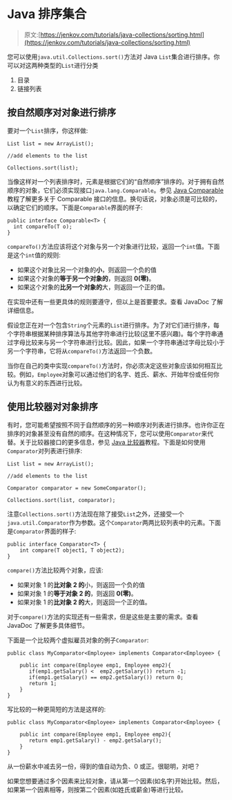 # Java 排序集合

> 原文:[https://jenkov.com/tutorials/java-collections/sorting.html](https://jenkov.com/tutorials/java-collections/sorting.html)

您可以使用`java.util.Collections.sort()`方法对 Java `List`集合进行排序。你可以对这两种类型的`List`进行分类

1.  目录
2.  链接列表

## 按自然顺序对对象进行排序

要对一个`List`排序，你这样做:

```
List list = new ArrayList();

//add elements to the list

Collections.sort(list);

```

当像这样对一个列表排序时，元素是根据它们的“自然顺序”排序的。对于拥有自然顺序的对象，它们必须实现接口`java.lang.Comparable`。参见 [Java Comparable](comparable.html) 教程了解更多关于 Comparable 接口的信息。换句话说，对象必须是可比较的，以确定它们的顺序。下面是`Comparable`界面的样子:

```
public interface Comparable<T> {
  int compareTo(T o);
}

```

`compareTo()`方法应该将这个对象与另一个对象进行比较，返回一个`int`值。下面是这个`int`值的规则:

*   如果这个对象比另一个对象的**小**，则返回一个负的值
*   如果这个对象的**等于另一个对象的**，则返回 **0(零)**。
*   如果这个对象的**比另一个对象的**大，则返回一个正的值。

在实现中还有一些更具体的规则要遵守，但以上是首要要求。查看 JavaDoc 了解详细信息。

假设您正在对一个包含`String`个元素的`List`进行排序。为了对它们进行排序，每个字符串根据某种排序算法与其他字符串进行比较(这里不感兴趣)。每个字符串通过字母比较来与另一个字符串进行比较。因此，如果一个字符串通过字母比较小于另一个字符串，它将从`compareTo()`方法返回一个负数。

当你在自己的类中实现`compareTo()`方法时，你必须决定这些对象应该如何相互比较。例如，`Employee`对象可以通过他们的名字、姓氏、薪水、开始年份或任何你认为有意义的东西进行比较。

## 使用比较器对对象排序

有时，您可能希望按照不同于自然顺序的另一种顺序对列表进行排序。也许你正在排序的对象甚至没有自然的顺序。在这种情况下，您可以使用`Comparator`来代替。关于比较器接口的更多信息，参见 [Java 比较器](comparator.html)教程。下面是如何使用`Comparator`对列表进行排序:

```
List list = new ArrayList();

//add elements to the list

Comparator comparator = new SomeComparator();

Collections.sort(list, comparator);

```

注意`Collections.sort()`方法现在除了接受`List`之外，还接受一个`java.util.Comparator`作为参数。这个`Comparator`两两比较列表中的元素。下面是`Comparator`界面的样子:

```
public interface Comparator<T> {
    int compare(T object1, T object2);
}

```

`compare()`方法比较两个对象，应该:

*   如果对象 1 的**比对象 2 的**小，则返回一个负的值
*   如果对象 1 的**等于对象 2 的**，则返回 **0(零)**。
*   如果对象 1 的**比对象 2 的**大，则返回一个正的值。

对于`compare()`方法的实现还有一些需求，但是这些是主要的需求。查看 JavaDoc 了解更多具体细节。

下面是一个比较两个虚拟雇员对象的例子`Comparator`:

```
public class MyComparator<Employee> implements Comparator<Employee> {

    public int compare(Employee emp1, Employee emp2){
       if(emp1.getSalary() <  emp2.getSalary()) return -1;
       if(emp1.getSalary() == emp2.getSalary()) return 0;
       return 1;
    }
}

```

写比较的一种更简短的方法是这样的:

```
public class MyComparator<Employee> implements Comparator<Employee> {

    public int compare(Employee emp1, Employee emp2){
       return emp1.getSalary() - emp2.getSalary();
    }
}

```

从一份薪水中减去另一份，得到的值自动为负、0 或正。很聪明，对吧？

如果您想要通过多个因素来比较对象，请从第一个因素(如名字)开始比较。然后，如果第一个因素相等，则按第二个因素(如姓氏或薪金)等进行比较。